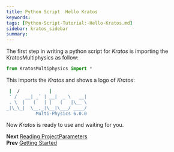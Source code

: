 ```yaml
---
title: Python Script  Hello Kratos
keywords: 
tags: [Python-Script-Tutorial:-Hello-Kratos.md]
sidebar: kratos_sidebar
summary: 
---
```


The first step in writing a python script for *Kratos* is importing the KratosMultiphysics as follow:

```python
from KratosMultiphysics import *
```

This imports the *Kratos* and shows a logo of *Kratos*:

```bash
 |  /           |             
 ' /   __| _` | __|  _ \   __|
 . \  |   (   | |   (   |\__ \ 
_|\_\_|  \__,_|\__|\___/ ____/
           Multi-Physics 6.0.0
```

Now *Kratos* is ready to use and waiting for you.

**Next** [Reading ProjectParameters](https://github.com/KratosMultiphysics/Kratos/wiki/Python-Script-Tutorial:-Reading-ProjectParameters)<br>
**Prev** [Getting Started](https://github.com/KratosMultiphysics/Kratos/wiki/Python-Script-Tutorial:-Getting-Started)
